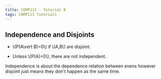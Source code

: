 ```yaml
---
title: COMP111 - Tutorial 8
tags: COMP111 Tutorials
---
```

## Independence and Disjoints
* &#92;(P(A\vert B)=0&#92;) if &#92;(A,B&#92;) are disjoint.

* Unless &#92;(P(A)=0&#92;), there are not independent.

Independence is about the dependence relation between evens however disjoint just means they don't happen as the same time.
